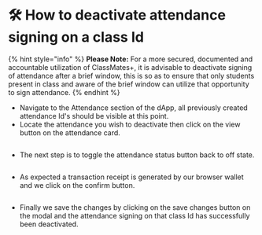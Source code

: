 # 🛠️ How to deactivate attendance signing on a class Id

{% hint style="info" %}
**Please Note:** For a more secured, documented and accountable utilization of ClassMates+, it is advisable to deactivate signing of attendance after a brief window, this is so as to ensure that only students present in class and aware of the brief window can utilize that opportunity to sign attendance.
{% endhint %}

* Navigate to the Attendance section of the dApp, all previously created attendance Id's should be visible at this point.&#x20;
* Locate the attendance you wish to deactivate then click on the view button on the attendance card.&#x20;

<figure><img src="../../.gitbook/assets/activate attendance ID1.png" alt=""><figcaption></figcaption></figure>

* The next step is to toggle the attendance status button back to off state.

<figure><img src="../../.gitbook/assets/activating Attendance5.png" alt=""><figcaption></figcaption></figure>

* As expected a transaction receipt is generated by our browser wallet and we click on the confirm button.

<figure><img src="../../.gitbook/assets/activating Attendance6.png" alt=""><figcaption></figcaption></figure>

* Finally we save the changes by clicking on the save changes button on the modal and the attendance signing on that class Id has successfully been deactivated.

<figure><img src="../../.gitbook/assets/activating Attendance7.png" alt=""><figcaption></figcaption></figure>

